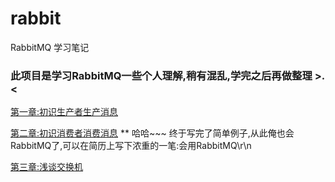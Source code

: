 # rabbit
RabbitMQ 学习笔记
### 此项目是学习RabbitMQ一些个人理解,稍有混乱,学完之后再做整理 >.<
<a href="https://github.com/vitalists/rabbit/blob/master/src/main/java/com/example/rabbit/chapter1/note/chapter1.md" title="标题">第一章:初识生产者生产消息</a>

<a href="https://github.com/vitalists/rabbit/blob/master/src/main/java/com/example/rabbit/chapter2/note/chapter2.md" title="标题">第二章:初识消费者消费消息</a>
**
哈哈~~~ 终于写完了简单例子,从此俺也会RabbitMQ了,可以在简历上写下浓重的一笔:会用RabbitMQ\r\n

<a href="https://github.com/vitalists/rabbit/blob/master/src/main/java/com/example/rabbit/chapter3/note/chapter3.md">第三章:浅谈交换机</a>
